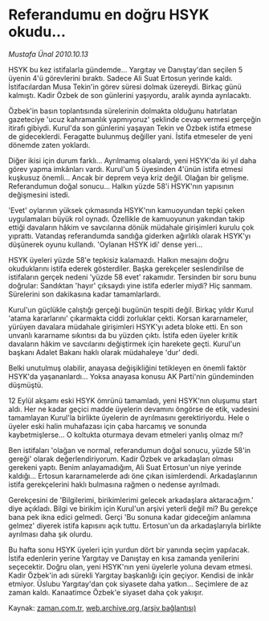 # Referandumu en doğru HSYK okudu...

*Mustafa Ünal 2010.10.13*

<td class="columnist-detail">
<p>HSYK bu kez istifalarla gündemde... Yargıtay ve Danıştay'dan seçilen 5 üyenin 4'ü görevlerini bıraktı. Sadece Ali Suat Ertosun yerinde kaldı. İstifacılardan Musa Tekin'in görev süresi dolmak üzereydi. Birkaç günü kalmıştı. Kadir Özbek de son günlerini yaşıyordu, aralık ayında ayrılacaktı.</p>
<p>
<div id="haberMetinDiv">
<p> Özbek'in basın toplantısında sürelerinin dolmakta olduğunu hatırlatan gazeteciye 'ucuz kahramanlık yapmıyoruz' şeklinde cevap vermesi gerçeğin itirafı gibiydi. Kurul'da son günlerini yaşayan Tekin ve Özbek istifa etmese de gideceklerdi. Feragatte bulunmuş değiller yani. İstifa etmeseler de yeni dönemde zaten yoklardı. 
<p> Diğer ikisi için durum farklı... Ayrılmamış olsalardı, yeni HSYK'da iki yıl daha görev yapma imkânları vardı. Kurul'un 5 üyesinden 4'ünün istifa etmesi kuşkusuz önemli... Ancak bir deprem veya kriz değil. Olağan bir gelişme. Referandumun doğal sonucu... Halkın yüzde 58'i HSYK'nın yapısının değişmesini istedi.
<p> 'Evet' oylarının yüksek çıkmasında HSYK'nın kamuoyundan tepki çeken uygulamaları büyük rol oynadı. Özellikle de kamuoyunun yakından takip ettiği davaların hâkim ve savcılarına dönük müdahale girişimleri kurulu çok yıprattı. Vatandaş referandumda sandığa giderken ağırlıklı olarak HSYK'yı düşünerek oyunu kullandı. 'Oylanan HSYK idi' dense yeri...
<p> HSYK üyeleri yüzde 58'e tepkisiz kalamazdı. Halkın mesajını doğru okuduklarını istifa ederek gösterdiler. Başka gerekçeler seslendirilse de istifaların gerçek nedeni 'yüzde 58 evet' rakamıdır. Tersinden bir soru bunu doğrular: Sandıktan 'hayır' çıksaydı yine istifa ederler miydi? Hiç sanmam. Sürelerini son dakikasına kadar tamamlarlardı.
<p> Kurul'un güçlükle çalıştığı gerçeği bugünün tespiti değil. Birkaç yıldır Kurul 'atama kararlarını' çıkarmakta ciddi zorluklar çekti. Korsan kararnameler, yürüyen davalara müdahale girişimleri HSYK'yı adeta bloke etti. En son unvanlı kararname sıkıntısı da bu yüzden çıktı. İstifa eden üyeler kritik davaların hâkim ve savcılarını değiştirmek için harekete geçti. Kurul'un başkanı Adalet Bakanı haklı olarak müdahaleye 'dur' dedi.
<p> Belki unutulmuş olabilir, anayasa değişikliğini tetikleyen en önemli faktör HSYK'da yaşananlardı... Yoksa anayasa konusu AK Parti'nin gündeminden düşmüştü.
<p> 12 Eylül akşamı eski HSYK ömrünü tamamladı, yeni HSYK'nın oluşumu start aldı. Her ne kadar geçici madde üyelerin devamını öngörse de etik, vadesini tamamlayan Kurul'la birlikte üyelerin de ayrılmasını gerektiriyordu. Hele o üyeler eski halin muhafazası için çaba harcamış ve sonunda kaybetmişlerse... O koltukta oturmaya devam etmeleri yanlış olmaz mı?
<p> Ben istifaları 'olağan ve normal, referandumun doğal sonucu, yüzde 58'in gereği' olarak değerlendiriyorum. Kadir Özbek ve arkadaşları olması gerekeni yaptı. Benim anlayamadığım, Ali Suat Ertosun'un niye yerinde kaldığı... Ertosun kararnamelerde adı öne çıkan isimlerdendi. Arkadaşlarının istifa gerekçelerini haklı bulmasına rağmen o nedense ayrılmadı.
<p> Gerekçesini de 'Bilgilerimi, birikimlerimi gelecek arkadaşlara aktaracağım.' diye açıkladı. Bilgi ve birikim için Kurul'un arşivi yeterli değil mi? Bu gerekçe bana pek ikna edici gelmedi. Gerçi 'Bu sonuna kadar gideceğim anlamına gelmez' diyerek istifa kapısını açık tuttu. Ertosun'un da arkadaşlarıyla birlikte ayrılması daha şık olurdu. 
<p> Bu hafta sonu HSYK üyeleri için yurdun dört bir yanında seçim yapılacak. İstifa edenlerin yerine Yargıtay ve Danıştay en kısa zamanda yenilerini seçecektir. Doğru olan, yeni HSYK'nın yeni üyelerle yoluna devam etmesi. Kadir Özbek'in adı sürekli Yargıtay başkanlığı için geçiyor. Kendisi de inkâr etmiyor. Üslubu Yargıtay'dan çok siyasete daha yatkın... Seçimlere de az zaman kaldı. Kanaatimce Özbek'e siyaset daha çok yakışır. </p></p></p></p></p></p></p></p></p></p></div>
</p>
<a href="http://web.archive.org/web/20101224194209/mailto:m.unal@zaman.com.tr">
</a></td>

Kaynak: [zaman.com.tr](http://zaman.com.tr/yazar.do?yazino=1039384), [web.archive.org (arşiv bağlantısı)](http://web.archive.org/web/20101224194209/http://zaman.com.tr/yazar.do?yazino=1039384)
